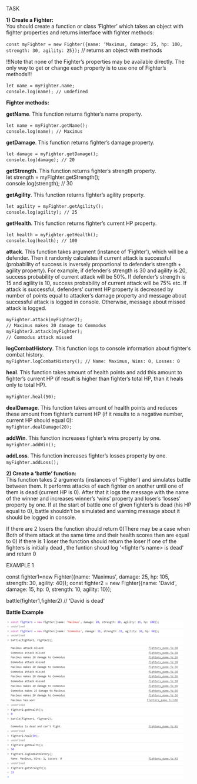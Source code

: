 TASK  

**1) Create a Fighter:**  
You should create a function or class ‘Fighter’ which takes an object with fighter properties and returns interface with fighter methods:  

`const myFighter = new Fighter({name: ‘Maximus, damage: 25, hp: 100, strength: 30, agility: 25});` // returns an object with methods  

!!!Note that none of the Fighter’s properties may be available directly. The only way to get or change each property is to use one of Fighter’s methods!!!  
```
let name = myFighter.name;  
console.log(name); // undefined  
```


**Fighter methods:**  

**getName**. This function returns fighter’s name property.  
```
let name = myFighter.getName();  
console.log(name); // Maximus  
```


**getDamage**. This function returns fighter’s damage property.  
```
let damage = myFighter.getDamage();  
console.log(damage); // 20
```
  

**getStrength**. This function returns fighter’s strength property.  
	let strength = myFIghter.getStrength();  
	console.log(strength); // 30  

**getAgility**. This function returns fighter’s agility property.  
```
let agility = myFighter.getAgility();  
console.log(agility); // 25  
```


**getHealth**. This function returns fighter’s current HP property.  
```
let health = myFighter.getHealth();  
console.log(health); // 100 
```
 

**attack**. This function takes argument (instance of ‘Fighter’), which will be a defender. Then it randomly calculates if current attack is successful (probability of success is inversely proportional to defender’s strength + agility property). For example, if defender’s strength is 30 and agility is 20, success probability of current attack will be 50%. If defender’s strength is 15 and agility is 10, success probability of current attack will be 75% etc. If attack is successful, defenders’ current HP property is decreased by number of points equal to attacker’s damage property and message about successful attack is logged in console. Otherwise, message about missed attack is logged.  
```
myFighter.attack(myFighter2);  
// Maximus makes 20 damage to Commodus  
myFighter2.attack(myFighter);  
// Commodus attack missed 
```
 

**logCombatHistory**. This function logs to console information about fighter’s combat
history.  
`myFighter.logCombatHistory(); // Name: Maximus, Wins: 0, Losses: 0 ` 

**heal**. This function takes amount of health points and add this amount to fighter’s current
HP (if result is higher than fighter’s total HP, than it heals only to total HP).  

`myFighter.heal(50);`

**dealDamage**. This function takes amount of health points and reduces these amount from fighter’s current HP (if it results to a negative number, current HP should equal 0):  
`myFighter.dealDamage(20);`

**addWin**. This function increases fighter’s wins property by one.  
`myFighter.addWin();`

**addLoss**. This function increases fighter’s losses property by one.  
`myFighter.addLoss();`

**2) Create a ‘battle’ function:**  
This function takes 2 arguments (instances of ‘Fighter’)  and simulates battle between them. It performs attacks of each fighter on another until one of them is dead (current HP is 0). After that it logs the message with the name of the winner and increases winner’s ‘wins’ property and loser’s ‘losses’ property by one.
If at the start of battle one of given fighter’s is dead (his HP equal to 0), battle shouldn’t be simulated and warning message about it should be logged in console.

If there are 2 losers the function should return 0(There may be a case when Both of them attack at the same time
and their health scores then are equal to 0)
If there is 1 loser the function should return the loser
If one of the fighters is initially dead , the funtion shoud log '<fighter's name> is dead' and return 0


EXAMPLE 1

const fighter1=new Fighter({name: 'Maximus', damage: 25, hp: 105, strength: 30, agility: 40});
const fighter2 = new Fighter({name: 'David', damage: 15, hp: 0, strength: 10, agility: 10});

battle(fighter1,fighter2) // 'David is dead'



**Battle Example**  

![alt text](battle_example.png)
